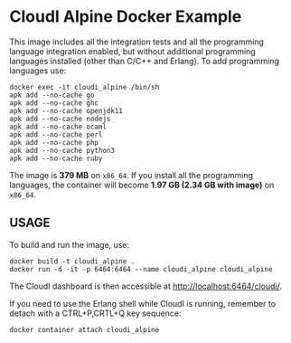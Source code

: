 # CloudI Alpine Docker Example

This image includes all the integration tests and all the programming language
integration enabled, but without additional programming languages installed
(other than C/C++ and Erlang).  To add programming languages use:

    docker exec -it cloudi_alpine /bin/sh
    apk add --no-cache go
    apk add --no-cache ghc
    apk add --no-cache openjdk11
    apk add --no-cache nodejs
    apk add --no-cache ocaml
    apk add --no-cache perl
    apk add --no-cache php
    apk add --no-cache python3
    apk add --no-cache ruby

The image is **379 MB** on `x86_64`.
If you install all the programming languages,
the container will become **1.97 GB (2.34 GB with image)** on `x86_64`.

## USAGE

To build and run the image, use:

    docker build -t cloudi_alpine .
    docker run -d -it -p 6464:6464 --name cloudi_alpine cloudi_alpine

The CloudI dashboard is then accessible at
[http://localhost:6464/cloudi/](http://localhost:6464/cloudi/).

If you need to use the Erlang shell while CloudI is running,
remember to detach with a CTRL+P,CRTL+Q key sequence:

    docker container attach cloudi_alpine

